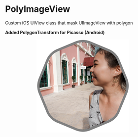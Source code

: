 # PolyImageView
Custom iOS UIView class that mask UIImageView with polygon

**Added PolygonTransform for Picasso (Android)**

<p align="center">
<img width="300" src="sample.png" />
</p>
